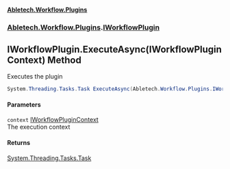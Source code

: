 #### [Abletech.Workflow.Plugins](index.md 'index')
### [Abletech.Workflow.Plugins](Abletech_Workflow_Plugins.md 'Abletech.Workflow.Plugins').[IWorkflowPlugin](IWorkflowPlugin.md 'Abletech.Workflow.Plugins.IWorkflowPlugin')
## IWorkflowPlugin.ExecuteAsync(IWorkflowPluginContext) Method
Executes the plugin  
```csharp
System.Threading.Tasks.Task ExecuteAsync(Abletech.Workflow.Plugins.IWorkflowPluginContext context);
```
#### Parameters
<a name='Abletech_Workflow_Plugins_IWorkflowPlugin_ExecuteAsync(Abletech_Workflow_Plugins_IWorkflowPluginContext)_context'></a>
`context` [IWorkflowPluginContext](IWorkflowPluginContext.md 'Abletech.Workflow.Plugins.IWorkflowPluginContext')  
The execution context
  
#### Returns
[System.Threading.Tasks.Task](https://docs.microsoft.com/en-us/dotnet/api/System.Threading.Tasks.Task 'System.Threading.Tasks.Task')  
